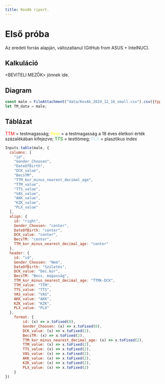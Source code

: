 ```yaml
---
title: KosAk riport.
---
```


# Első próba

Az eredeti forrás alapján, változatlanul (GitHub from ASUS + IntelNUC).

## Kalkuláció
<BEVITELI MEZŐK> jönnek ide.
## Diagram

```js
const male = FileAttachment("data/KosAk_2024_12_16_small.csv").csv({typed: true});
let TM_data = male;
```


## Táblázat

<span style="color:red">TTM</span> = testmagasság;
<span style="color:yellow">Perc</span> = a testmagasság a 18 éves életkori érték százalékában kifejezve;
<span style="color:green">TTS</span> = testtömeg;
<span style="color:lightblue">PLX</span> = plasztikus index

```js
Inputs.table(male, {
  columns: [
    "id",
    "Gender_Choosen",
    "DateOfBirth",
    "DCK_value",
    "BecsTM",
    "TTM_kor_minus_nearest_decimal_age",
    "TTM_value",
    "TTS_value",
    "VAS_value",
    "AKK_value",
    "KZK_value",
    "PLX_value"
  ],
  align: {
    id: "right",
    Gender_Choosen: "center",
    DateOfBirth: "center",
    DCK_value: "center",
    BecsTM: "center",
    TTM_kor_minus_nearest_decimal_age: "center"
  },
  header: {
    id: "id",
    Gender_Choosen: "Nem",
    DateOfBirth: "Születés",
    DCK_value: "Dec.kor",
    BecsTM: "Becs. magasság",
    TTM_kor_minus_nearest_decimal_age: "TTMk-DCK",
    TTM_value: "TTM",
    TTS_value: "TTS",
    VAS_value: "VAS",
    AKK_value: "AKK",
    KZK_value: "KZK",
    PLX_value: "PLX"
  },
	format: {
		id: (x) => x.toFixed(0), 
		Gender_Choosen: (x) => x.toFixed(0),
		DCK_value: (x) => x.toFixed(2),
		BecsTM: (x) => x.toFixed(2),
		TTM_kor_minus_nearest_decimal_age: (x) => x.toFixed(2),
		TTM_value: (x) => x.toFixed(2),
		TTS_value: (x) => x.toFixed(2),
		VAS_value: (x) => x.toFixed(2),
		AKK_value: (x) => x.toFixed(2),
		KZK_value: (x) => x.toFixed(2),
		PLX_value: (x) => x.toFixed(2)
	}
})
```
